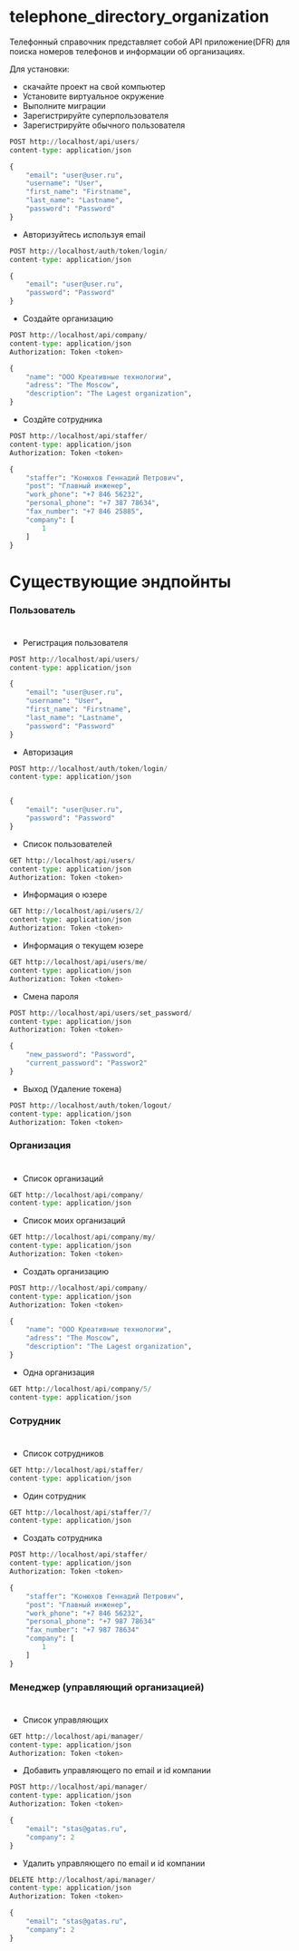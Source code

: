 # telephone_directory_organization

Телефонный справочник представляет собой API приложение(DFR) для поиска номеров телефонов и информации об организациях.

Для установки: 
* скачайте проект на свой компьютер 
* Установите виртуальное окружение
* Выполните миграции
* Зарегистрируйте суперпользователя
* Зарегистрируйте обычного пользователя
```python
POST http://localhost/api/users/ 
content-type: application/json

{
    "email": "user@user.ru",
    "username": "User",
    "first_name": "Firstname",
    "last_name": "Lastname",
    "password": "Password"
}
```
*  Авторизуйтесь используя email
```python
POST http://localhost/auth/token/login/ 
content-type: application/json

{
    "email": "user@user.ru",
    "password": "Password"
}
```

*   Создайте организацию
```python
POST http://localhost/api/company/
content-type: application/json
Authorization: Token <token>

{
    "name": "ООО Креативные технологии",
    "adress": "The Moscow",
    "description": "The Lagest organization",
}
```

*   Создйте сотрудника
```python
POST http://localhost/api/staffer/
content-type: application/json
Authorization: Token <token>

{ 
    "staffer": "Конюхов Геннадий Петрович",
    "post": "Главный инженер",
    "work_phone": "+7 846 56232",
    "personal_phone": "+7 387 78634",
    "fax_number": "+7 846 25885",
    "company": [
        1
    ]
}
```


# Существующие эндпойнты

### Пользователь
#

* Регистрация пользователя
```python
POST http://localhost/api/users/ 
content-type: application/json

{
    "email": "user@user.ru",
    "username": "User",
    "first_name": "Firstname",
    "last_name": "Lastname",
    "password": "Password"
}
```
*  Авторизация
```python
POST http://localhost/auth/token/login/ 
content-type: application/json


{
    "email": "user@user.ru",
    "password": "Password"
}
```

*   Список пользователей
```python
GET http://localhost/api/users/
content-type: application/json
Authorization: Token <token>
```

*  Информация о юзере
```python
GET http://localhost/api/users/2/
content-type: application/json
Authorization: Token <token>
```

*  Информация о текущем юзере
```python
GET http://localhost/api/users/me/
content-type: application/json
Authorization: Token <token>
```

*  Смена пароля
```python
POST http://localhost/api/users/set_password/
content-type: application/json
Authorization: Token <token>

{
    "new_password": "Password",
    "current_password": "Passwor2"
}
```

*  Выход (Удаление токена)
```python
POST http://localhost/auth/token/logout/
content-type: application/json
Authorization: Token <token>
```


### Организация
#

*   Список организаций
```python
GET http://localhost/api/company/
content-type: application/json
```

*   Список моих организаций
```python
GET http://localhost/api/company/my/
content-type: application/json
Authorization: Token <token>
```

*   Создать организацию
```python
POST http://localhost/api/company/
content-type: application/json
Authorization: Token <token>

{
    "name": "ООО Креативные технологии",
    "adress": "The Moscow",
    "description": "The Lagest organization",
}
```

*   Одна организация
```python
GET http://localhost/api/company/5/
content-type: application/json
```


### Сотрудник
#


*   Список сотрудников
```python
GET http://localhost/api/staffer/
content-type: application/json
```

*   Один сотрудник
```python
GET http://localhost/api/staffer/7/
content-type: application/json
```

*   Создать сотрудника
```python
POST http://localhost/api/staffer/
content-type: application/json
Authorization: Token <token>

{ 
    "staffer": "Конюхов Геннадий Петрович",
    "post": "Главный инженер",
    "work_phone": "+7 846 56232",
    "personal_phone": "+7 987 78634"
    "fax_number": "+7 987 78634"
    "company": [
        1
    ]
}
```

### Менеджер (управляющий организацией)
#


*   Список управляющих
```python
GET http://localhost/api/manager/
content-type: application/json
Authorization: Token <token>
```


*   Добавить управляющего по email и id компании
```python
POST http://localhost/api/manager/
content-type: application/json
Authorization: Token <token>

{
    "email": "stas@gatas.ru",
    "company": 2
}
```

*   Удалить управляющего по email и id компании
```python
DELETE http://localhost/api/manager/
content-type: application/json
Authorization: Token <token>

{
    "email": "stas@gatas.ru",
    "company": 2
}
```
